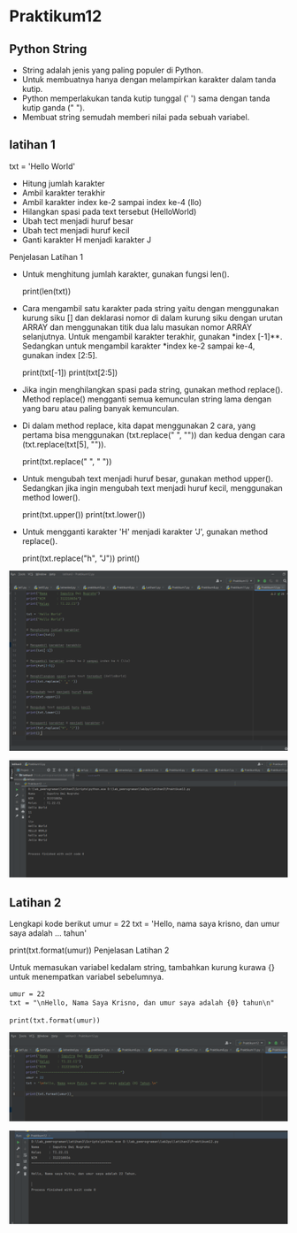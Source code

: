 # Praktikum12

## Python String
- String adalah jenis yang paling populer di Python.
- Untuk membuatnya hanya dengan melampirkan karakter dalam tanda kutip.
- Python memperlakukan tanda kutip tunggal (' ') sama dengan tanda kutip ganda (" ").
- Membuat string semudah memberi nilai pada sebuah variabel.

## latihan 1
txt = 'Hello World'

- Hitung jumlah karakter
- Ambil karakter terakhir
- Ambil karakter index ke-2 sampai index ke-4 (llo)
- Hilangkan spasi pada text tersebut (HelloWorld)
- Ubah tect menjadi huruf besar
- Ubah tect menjadi huruf kecil
- Ganti karakter H menjadi karakter J


Penjelasan Latihan 1
- Untuk menghitung jumlah karakter, gunakan fungsi len().
   
    print(len(txt))

- Cara mengambil satu karakter pada string yaitu dengan menggunakan kurung siku [] dan deklarasi nomor di dalam kurung siku dengan urutan ARRAY dan menggunakan titik dua lalu masukan nomor ARRAY selanjutnya. Untuk mengambil karakter terakhir, gunakan *index [-1]**. Sedangkan untuk mengambil karakter *index ke-2 sampai ke-4, gunakan index [2:5].
    
     print(txt[-1])
     print(txt[2:5])

- Jika ingin menghilangkan spasi pada string, gunakan method replace(). Method replace() mengganti semua kemunculan string lama dengan yang baru atau paling banyak kemunculan.

- Di dalam method replace, kita dapat menggunakan 2 cara, yang pertama bisa menggunakan (txt.replace(" ", "")) dan kedua dengan cara (txt.replace(txt[5], "")).

     print(txt.replace(" ", " "))

- Untuk mengubah text menjadi huruf besar, gunakan method upper(). Sedangkan jika ingin mengubah text menjadi huruf kecil, menggunakan method lower().

     print(txt.upper())
     print(txt.lower())

- Untuk mengganti karakter 'H' menjadi karakter 'J', gunakan method replace().

     print(txt.replace("h", "J"))
     print()

![gambar 1](ss/1.png)

![gambar 2](ss/2.png)


## Latihan 2

Lengkapi kode berikut umur = 22 txt = 'Hello, nama saya krisno, dan umur saya adalah ... tahun'

print(txt.format(umur))
Penjelasan Latihan 2

Untuk memasukan variabel kedalam string, tambahkan kurung kurawa {} untuk menempatkan variabel sebelumnya.

    umur = 22
    txt = "\nHello, Nama Saya Krisno, dan umur saya adalah {0} tahun\n"

    print(txt.format(umur))

![gambar 3](ss/3.png)

![gambar 4](ss/4.png)
